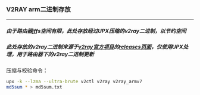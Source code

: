 ### V2RAY arm二进制存放
***
##### 由于路由器jffs空间有限，此处存放经过UPX压缩的v2ray二进制，以节约空间<br/>
##### 此处存放的v2ray二进制来源于[v2ray官方项目](https://github.com/v2ray/v2ray-core)的[releases页面](https://github.com/v2ray/v2ray-core/releases)，仅使用UPX处理，用于路由器下的v2ray二进制更新<br/>

压缩与校验命令：

```bash
upx -k --lzma --ultra-brute v2ctl v2ray v2ray_armv7
md5sum * > md5sum.txt
```
